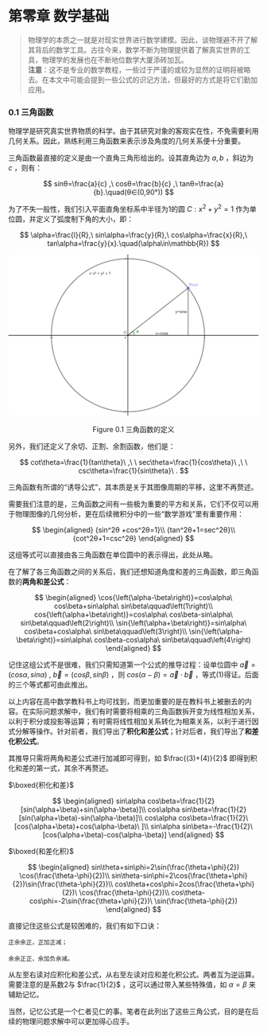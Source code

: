 <head>
    <script src="https://cdn.mathjax.org/mathjax/latest/MathJax.js?config=TeX-AMS-MML_HTMLorMML" type="text/javascript"></script>
    <script type="text/x-mathjax-config">
        MathJax.Hub.Config({
            tex2jax: {
            skipTags: ['script', 'noscript', 'style', 'textarea', 'pre'],
            inlineMath: [['$','$']]
            }
        });
    </script>
</head>

# 第零章 数学基础

>物理学的本质之一就是对现实世界进行数学建模。因此，谈物理避不开了解其背后的数学工具。古往今来，数学不断为物理提供着了解真实世界的工具，物理学的发展也在不断地位数学大厦添砖加瓦。<br>
**注意**：这不是专业的数学教程，一些过于严谨的或较为显然的证明将被略去。在本文中可能会提到一些公式的识记方法，但最好的方式是将它们勤加应用。

### 0.1 三角函数
物理学是研究真实世界物质的科学。由于其研究对象的客观实在性，不免需要利用几何关系。因此，熟练利用三角函数来表示涉及角度的几何关系便十分重要。

三角函数最直接的定义是由一个直角三角形给出的。设其直角边为 $a,b$ ，斜边为 $c$ ，则有：

$$
sinθ=\frac{a}{c} ,\ cosθ=\frac{b}{c} ,\   tanθ=\frac{a}{b}.\quad(θ∈(0,90°)) 
$$

为了不失一般性，我们引入平面直角坐标系中半径为1的圆 $C:x^2+y^2=1$ 作为单位圆，并定义了弧度制下角的大小，即：

$$
\alpha=\frac{l}{R},\ sin\alpha=\frac{y}{R},\ cos\alpha=\frac{x}{R},\ tan\alpha=\frac{y}{x}.\quad(\alpha\in\mathbb{R})
$$

![Figure 0.1](figure0_1.png)
<center>Figure 0.1 三角函数的定义</center>

另外，我们还定义了余切、正割、余割函数，他们是：

$$
cot\theta=\frac{1}{tan\theta}\ ,\ \ sec\theta=\frac{1}{cos\theta}\ ,\ \ csc\theta=\frac{1}{sin\theta}\ .
$$

三角函数有所谓的“诱导公式”，其本质是关于其图像周期的平移，这里不再赘述。

需要我们注意的是，三角函数之间有一些极为重要的平方和关系，它们不仅可以用于物理图像的几何分析，更在后续微积分中的一些“数学游戏”里有重要作用：

$$
\begin{aligned}
{sin^2θ +cos^2θ=1}\\
{tan^2θ+1=sec^2θ}\\
{cot^2θ+1=csc^2θ}
\end{aligned}
$$

这组等式可以直接由各三角函数在单位圆中的表示得出，此处从略。

在了解了各三角函数之间的关系后，我们还想知道角度和差的三角函数，即三角函数的**两角和差公式**：

$$
\begin{aligned}
\cos{\left(\alpha-\beta\right)}=cos\alpha\ cos\beta+sin\alpha\ sin\beta\qquad\left(1\right)\\
cos{\left(\alpha+\beta\right)}=cos\alpha\ cos\beta-sin\alpha\ sin\beta\qquad\left(2\right)\\
\sin{\left(\alpha+\beta\right)}=sin\alpha\ cos\beta+cos\alpha\ sin\beta\qquad\left(3\right)\\
\sin{\left(\alpha-\beta\right)}=sin\alpha\ cos\beta-cos\alpha\ sin\beta\qquad\left(4\right)
\end{aligned}
$$

记住这组公式不是很难，我们只需知道第一个公式的推导过程：设单位圆中 $\vec{a}=\left(cos\alpha,sin\alpha\right)\ ,\ \vec{b}=(cos\beta,sin\beta)$  ，则 $cos{\left(\alpha-\beta\right)}=\vec{a}\cdot\vec{b}$ ，等式(1)得证。后面的三个等式都可由此推出。

以上内容在高中数学教科书上均可找到，而更加重要的是在教科书上被删去的内容。在实际问题求解中，我们有时需要将相乘的三角函数拆开变为线性相加关系，以利于积分或投影等运算；有时需将线性相加关系转化为相乘关系，以利于进行因式分解等操作。针对前者，我们导出了**积化和差公式**；针对后者，我们导出了**和差化积公式**。

其推导只需将两角和差公式进行加减即可得到，如 $\frac{(3)+(4)}{2}$ 即得到积化和差的第一式，其余不再赘述。

$\boxed{积化和差}$

$$
\begin{aligned}
sin\alpha cos\beta=\frac{1}{2}[sin(\alpha+\beta)+sin(\alpha-\beta)]\\
cos\alpha sin\beta=\frac{1}{2}[sin(\alpha+\beta)-sin(\alpha-\beta)]\\
cos\alpha cos\beta=\frac{1}{2}\ [cos(\alpha+\beta)+cos(\alpha-\beta)\ ]\\
sin\alpha sin\beta=-\frac{1}{2}\ [cos(\alpha+\beta)-cos(\alpha-\beta)]
\end{aligned}
$$

$\boxed{和差化积}$

$$
\begin{aligned}
sin\theta+sin\phi=2\sin(\frac{\theta+\phi}{2}) \cos(\frac{\theta-\phi}{2})\\
sin\theta-sin\phi=2\cos(\frac{\theta+\phi}{2})\sin(\frac{\theta-\phi}{2})\\
cos\theta+cos\phi=2cos(\frac{\theta+\phi}{2})\ \cos(\frac{\theta-\phi}{2})\\
cos\theta-cos\phi=-2\sin(\frac{\theta+\phi}{2})\ \sin(\frac{\theta-\phi}{2})
\end{aligned}
$$

直接记住这些公式是较困难的，我们有如下口诀：

```
正余余正，正加正减；

余余正正，余加负余减。
```

从左至右读对应积化和差公式，从右至左读对应和差化积公式。两者互为逆运算。需要注意的是系数2与 $\frac{1}{2}$  ，这可以通过带入某些特殊值，如 $\alpha=\beta$ 来辅助记忆。

当然，记忆公式是一个仁者见仁的事。笔者在此列出了这些三角公式，目的是在后续的物理问题求解中可以更加得心应手。

